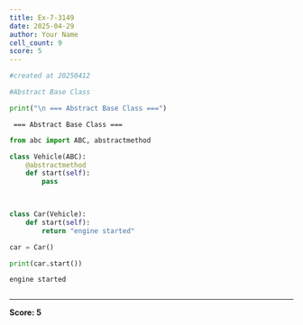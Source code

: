 ```yaml
---
title: Ex-7-3149
date: 2025-04-29
author: Your Name
cell_count: 9
score: 5
---
```


```python
#created at 20250412
```


```python
#Abstract Base Class
```


```python
print("\n === Abstract Base Class ===")
```

    
     === Abstract Base Class ===



```python
from abc import ABC, abstractmethod
```


```python
class Vehicle(ABC):
    @abstractmethod
    def start(self):
        pass

    
```


```python
class Car(Vehicle):
    def start(self):
        return "engine started"
```


```python
car = Car()
```


```python
print(car.start())
```

    engine started



```python

```


---
**Score: 5**